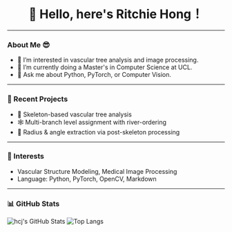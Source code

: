 <h1 align="center">👋 Hello, here's Ritchie Hong！</h1>

---

### About Me 😎

- 👀 I’m interested in vascular tree analysis and image processing.
- 🌱 I’m currently doing a Master's in Computer Science at UCL.
- 💬 Ask me about Python, PyTorch, or Computer Vision.

---

### 🔧 Recent Projects

- 🧠 Skeleton-based vascular tree analysis
- 🕸️ Multi-branch level assignment with river-ordering
- 📏 Radius & angle extraction via post-skeleton processing

---

### 🧠 Interests

- Vascular Structure Modeling, Medical Image Processing
- Language: Python, PyTorch, OpenCV, Markdown

---

### 📊 GitHub Stats

![hcj's GitHub Stats](https://github-readme-stats.vercel.app/api?username=Evave1204&show_icons=true&theme=dark)
![Top Langs](https://github-readme-stats.vercel.app/api/top-langs/?username=Evave1204&layout=compact&theme=dark)

